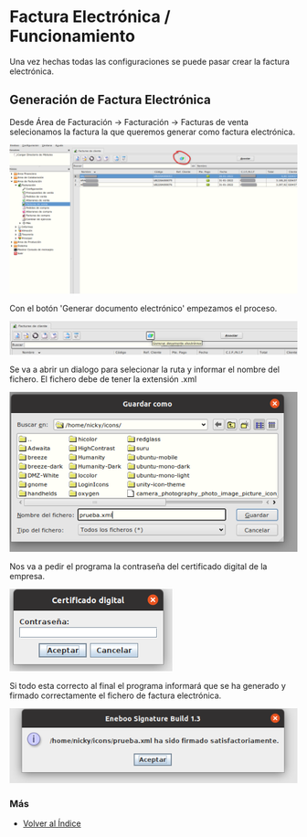 # Factura Electrónica / Funcionamiento

Una vez hechas todas las configuraciones se puede pasar crear la factura electrónica.

## Generación de Factura Electrónica
Desde Área de Facturación -> Facturación -> Facturas de venta
selecionamos la factura la que queremos generar como factura electrónica.

![Fromulario maestro de facturas](./img/form_masterfacturas.png)

Con el botón 'Generar documento electrónico' empezamos el proceso.

![Botón Generar Fact.Elec.](./img/form_masterfacturas_btn.png)

Se va a abrir un dialogo para selecionar la ruta y informar el nombre del fichero. El fichero debe de tener la extensión .xml

![Guardar fichero](./img/form_masterfacturas_guardar.png)

Nos va a pedir el programa la contraseña del certificado digital de la empresa.

![Contraseña certificado](./img/form_masterfacturas_pass.png)

Si todo esta correcto al final el programa informará que se ha generado y firmado correctamente el fichero de factura electrónica.

![Factura electronica generada](./img/form_masterfacturas_generada.png)


### Más

  * [Volver al Índice](./index.md)
